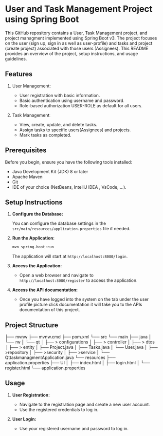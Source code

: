 # User and Task Management Project using Spring Boot

This GitHub repository contains a User, Task Management project, and project managment implemented using Spring Boot v3. 
The project focuses on the user (sign up, sign in as well as user-profile) and tasks and project (create project) associated with those users (Assignees). This README provides an overview of the project, setup instructions, and usage guidelines.

## Features

1. User Management:
   - User registration with basic information.
   - Basic authentication using username and password.
   - Role-based authorization USER-ROLE as default for all users.

2. Task Management:
   - View, create, update, and delete tasks.
   - Assign tasks to specific users(Assignees) and projects.
   - Mark tasks as completed.

## Prerequisites

Before you begin, ensure you have the following tools installed:

- Java Development Kit (JDK) 8 or later
- Apache Maven
- Git
- IDE of your choice (NetBeans, IntelliJ IDEA , VsCode, ...).

## Setup Instructions


1. **Configure the Database:**

   You can configure the database settings in the `src/main/resources/application.properties` file if needed.

2. **Run the Application:**

   ```bash
   mvn spring-boot:run
   ```

   The application will start at `http://localhost:8080/login`.

3. **Access the Application:**

   - Open a web browser and navigate to `http://localhost:8080/register` to access the application.

4. **Access the API documentation:**

   - Once you have logged into the system on the tab under the user profile picture click documentation it will take you to the APIs documentation of this project.


## Project Structure

 ├── mvnw
 ├── mvnw.cmd
 ├── pom.xml
 └── src
    └── main
        ├── java
        │   └── rw
        │       └── qt
        │           ├── > configurations
        │           ├── > controller
        │           ├── > dtos
        │           ├── > entity
	     │	             ├── Project.java
	     │		          ├── Tasks.java
	     │		          └── User.java
        │           ├── >repository
        │           ├── >security
        │           ├── >service
        │           └── QttaskmanagmentApplication.java
        └── resources
            ├── application.properties
            ├── UI
            │	├── index.html
            │	├── login.html
            │	└── register.html
            └── application.properties

## Usage

1. **User Registration:**

   - Navigate to the registration page and create a new user account.
   - Use the registered credentials to log in.

2. **User Login:**

   - Use your registered username and password to log in.
